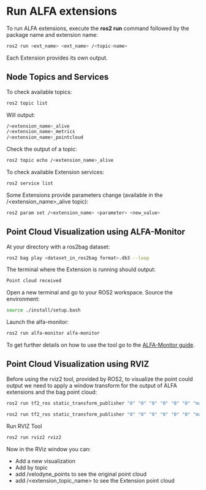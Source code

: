 # Run ALFA extensions

To run ALFA extensions, execute the <b>ros2 run</b> command followed by the package name and extension name:

```sh
ros2 run <ext_name> <ext_name> /<topic-name>
```

Each Extension provides its own output.

## Node Topics and Services

To check available topics:

```sh
ros2 topic list
```

Will output:

```sh
/<extension_name>_alive
/<extension_name>_metrics
/<extension_name>_pointcloud
```

Check the output of a topic:

```sh
ros2 topic echo /<extension_name>_alive 
```

To check available Extension services:

```sh
ros2 service list
```

Some Extensions provide parameters change (available in the /<extension_name>_alive topic):

```sh
ros2 param set /<extension_name> <parameter> <new_value>
```

## Point Cloud Visualization using ALFA-Monitor

At your directory with a ros2bag dataset:

```sh
ros2 bag play <dataset_in_ros2bag format>.db3 --loop
```

The terminal where the Extension is running should output:

```sh
Point cloud received
```

Open a new terminal and go to your ROS2 workspace. Source the environment:

```sh
source ./install/setup.bash 
```

Launch the alfa-monitor:

```sh
ros2 run alfa-monitor alfa-monitor
```

To get further details on how to use the tool go to the [ALFA-Monitor guide](monitor-guide.md).

## Point Cloud Visualization using RVIZ

Before using the rviz2 tool, provided by ROS2, to visualize the point could output we need to apply a window transform for the output of ALFA extensions and the bag point cloud:

```sh
ros2 run tf2_ros static_transform_publisher "0" "0" "0" "0" "0" "0" "map" "<extension_topic_name>" 
```

```sh
ros2 run tf2_ros static_transform_publisher "0" "0" "0" "0" "0" "0" "map" "velodyne" 
```

Run RVIZ Tool

```sh
ros2 run rviz2 rviz2
```

Now in the RViz window you can:

- Add a new visualization
- Add by topic
- add /velodyne_points to see the original point cloud
- add /<extension_topic_name> to see the Extension point cloud
